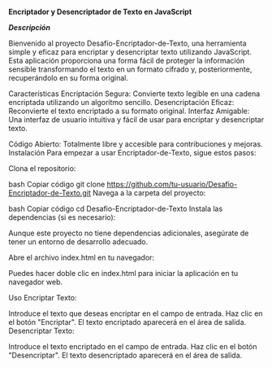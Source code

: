 **Encriptador y Desencriptador de Texto en JavaScript**

***Descripción***

Bienvenido al proyecto Desafio-Encriptador-de-Texto, una herramienta simple y eficaz para encriptar y desencriptar texto utilizando JavaScript. Esta aplicación proporciona una forma fácil de proteger la información sensible transformando el texto en un formato cifrado y, posteriormente, recuperándolo en su forma original.

Características
Encriptación Segura: Convierte texto legible en una cadena encriptada utilizando un algoritmo sencillo.
Desencriptación Eficaz: Reconvierte el texto encriptado a su formato original.
Interfaz Amigable: Una interfaz de usuario intuitiva y fácil de usar para encriptar y desencriptar texto.

Código Abierto: Totalmente libre y accesible para contribuciones y mejoras.
Instalación
Para empezar a usar Encriptador-de-Texto, sigue estos pasos:

Clona el repositorio:

bash
Copiar código
git clone https://github.com/tu-usuario/Desafio-Encriptador-de-Texto.git
Navega a la carpeta del proyecto:

bash
Copiar código
cd Desafio-Encriptador-de-Texto
Instala las dependencias (si es necesario):

Aunque este proyecto no tiene dependencias adicionales, asegúrate de tener un entorno de desarrollo adecuado.

Abre el archivo index.html en tu navegador:

Puedes hacer doble clic en index.html para iniciar la aplicación en tu navegador web.

Uso
Encriptar Texto:

Introduce el texto que deseas encriptar en el campo de entrada.
Haz clic en el botón "Encriptar".
El texto encriptado aparecerá en el área de salida.
Desencriptar Texto:

Introduce el texto encriptado en el campo de entrada.
Haz clic en el botón "Desencriptar".
El texto desencriptado aparecerá en el área de salida.

